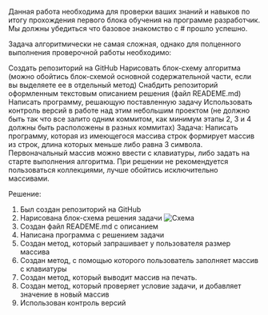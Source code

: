 Данная работа необходима для проверки ваших знаний и навыков по итогу прохождения первого блока обучения на программе разработчик. Мы должны убедиться что базовое знакомство с # прошло успешно.

Задача алгоритмически не самая сложная, однако для полценного выполнения проверочной работы необходимо:

Создать репозиторий на GitHub
Нарисовать блок-схему алгоритма (можно обойтись блок-схемой основной содержательной части, если вы выделяете ее в отдельный метод)
Снабдить репозиторий оформленным текстовым описанием решения (файл READEME.md)
Написать программу, решающую поставленную задачу
Использовать контроль версий в работе над этим небольшим проектом (не должно быть так что все залито одним коммитом, как минимум этапы 2, 3 и 4 должны быть расположены в разных коммитах)
Задача: Написать программу, которая из имеющегося массива строк формирует массив из строк, длина которых меньше либо равна 3 символа. Первоначальный массив можно ввести с клавиатуры, либо задать на старте выполнения алгоритма. При решении не рекомендуется пользоваться коллекциями, лучше обойтись исключительно массивами.

Решение:

1. Был создан репозиторий на GitHub
2. Нарисована блок-схема решения задачи ![Схема](https://disk.yandex.ru/i/BNPKu3iaPaj7wQ)
3. Создан файл READEME.md с описанием
4. Написана программа с решением задачи
5. Создан метод, который запрашивает у пользователя размер массива
6. Создан метод, с помощью которого пользователь заполняет массив с клавиатуры
7. Создан метод, который выводит массив на печать.
8. Создан метод, который проверяет условие задачи, и добавляет значение в новый массив
9. Использован контроль версий